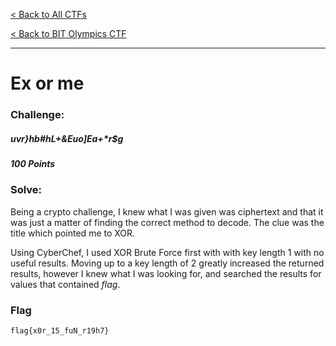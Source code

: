 [< Back to All CTFs](https://github.com/KrisLloyd/Python/tree/master/CTF#ctf-solves)

[< Back to BIT Olympics CTF](https://github.com/KrisLloyd/Python/tree/master/CTF#bit-olymipcs-march-2021)
***

# Ex or me

### Challenge:
##### uvr}hb#hL+&Euo]Ea+*r$g
##### 100 Points


### Solve:

Being a crypto challenge, I knew what I was given was ciphertext and that it was just a matter of finding the correct method to decode. The clue was the title which pointed me to XOR.

Using CyberChef, I used XOR Brute Force first with with key length 1 with no useful results. Moving up to a key length of 2 greatly increased the returned results, however I knew what I was looking for, and searched the results for values that contained *flag*.


### Flag
```
flag{x0r_15_fuN_r19h7}
```
